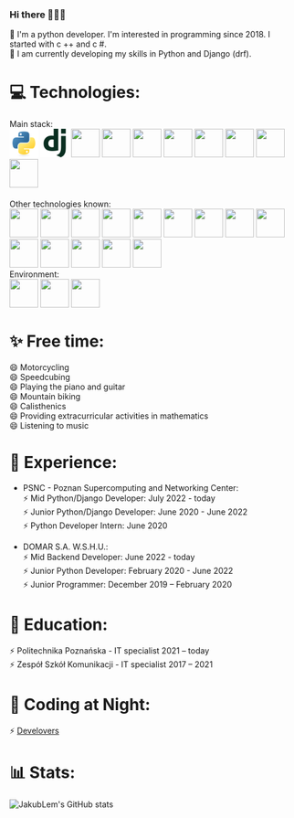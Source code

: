 ### Hi there 👋👋👋

🔭 I'm a python developer. I'm interested in programming since 2018. I started with c ++ and c #.  
🌱 I am currently developing my skills in Python and Django (drf).


# 💻 Technologies:  

<div>
Main stack:<br>
<img src="https://github.com/devicons/devicon/blob/master/icons/python/python-original.svg" title="Python" alt="Python" width="50" height="50"/>
<img src="https://github.com/devicons/devicon/blob/master/icons/django/django-plain.svg" title="Django" alt="Django" width="50" height="50"/>
<img src="https://cdn.jsdelivr.net/gh/devicons/devicon/icons/docker/docker-original.svg" title="" alt="" width="50" height="50"/>
<img src="https://cdn.jsdelivr.net/gh/devicons/devicon/icons/postgresql/postgresql-original.svg" title="" alt="" width="50" height="50"/>
<img src="https://cdn.jsdelivr.net/gh/devicons/devicon/icons/mysql/mysql-original.svg" title="" alt="" width="50" height="50"/>
<img src="https://cdn.jsdelivr.net/gh/devicons/devicon/icons/git/git-original.svg" title="" alt="" width="50" height="50"/>
<img src="https://cdn.jsdelivr.net/gh/devicons/devicon/icons/jenkins/jenkins-original.svg" title="" alt="" width="50" height="50"/>
<img src="https://cdn.jsdelivr.net/gh/devicons/devicon/icons/bitbucket/bitbucket-original.svg" title="" alt="" width="50" height="50"/>
<img src="https://cdn.jsdelivr.net/gh/devicons/devicon/icons/confluence/confluence-original.svg" title="" alt="" width="50" height="50"/>
<img src="https://cdn.jsdelivr.net/gh/devicons/devicon/icons/jira/jira-original.svg" title="" alt="" width="50" height="50"/>
</div><br>
<div>
Other technologies known:<br>


<img src="https://cdn.jsdelivr.net/gh/devicons/devicon/icons/c/c-original.svg" title="" alt="" width="50" height="50"/>
<img src="https://cdn.jsdelivr.net/gh/devicons/devicon/icons/csharp/csharp-original.svg" title="" alt="" width="50" height="50"/>
<img src="https://cdn.jsdelivr.net/gh/devicons/devicon/icons/cplusplus/cplusplus-original.svg" title="" alt="" width="50" height="50"/>
<img src="https://cdn.jsdelivr.net/gh/devicons/devicon/icons/qt/qt-original.svg" title="" alt="" width="50" height="50"/>
<img src="https://cdn.jsdelivr.net/gh/devicons/devicon/icons/cmake/cmake-original.svg" title="" alt="" width="50" height="50"/>
<img src="https://cdn.jsdelivr.net/gh/devicons/devicon/icons/html5/html5-original.svg" title="" alt="" width="50" height="50"/>
<img src="https://cdn.jsdelivr.net/gh/devicons/devicon/icons/css3/css3-original.svg" title="" alt="" width="50" height="50"/>
<img src="https://cdn.jsdelivr.net/gh/devicons/devicon/icons/javascript/javascript-original.svg" title="" alt="" width="50" height="50"/>
<img src="https://cdn.jsdelivr.net/gh/devicons/devicon/icons/kotlin/kotlin-original.svg" title="" alt="" width="50" height="50"/>
<img src="https://cdn.jsdelivr.net/gh/devicons/devicon/icons/php/php-original.svg" title="" alt="" width="50" height="50"/>
<img src="https://cdn.jsdelivr.net/gh/devicons/devicon/icons/r/r-original.svg" title="" alt="" width="50" height="50"/>
<img src="https://cdn.jsdelivr.net/gh/devicons/devicon/icons/oracle/oracle-original.svg" title="" alt="" width="50" height="50"/>
<img src="https://cdn.jsdelivr.net/gh/devicons/devicon/icons/digitalocean/digitalocean-original.svg" title="" alt="" width="50" height="50"/>
<img src="https://cdn.jsdelivr.net/gh/devicons/devicon/icons/heroku/heroku-plain.svg" title="" alt="" width="50" height="50"/>
</div>

<div>
Environment:<br>
<img src="https://cdn.jsdelivr.net/gh/devicons/devicon/icons/linux/linux-original.svg" title="" alt="" width="50" height="50"/>
<img src="https://cdn.jsdelivr.net/gh/devicons/devicon/icons/apple/apple-original.svg" title="" alt="" width="50" height="50"/>
<img src="https://cdn.jsdelivr.net/gh/devicons/devicon/icons/vscode/vscode-original.svg" title="" alt="" width="50" height="50"/>


</div>


# ✨ Free time:

😄  Motorcycling  
😄  Speedcubing  
😄  Playing the piano and guitar  
😄  Mountain biking  
😄  Calisthenics  
😄  Providing extracurricular activities in mathematics  
😄  Listening to music  


# 👔 Experience:


- PSNC - Poznan Supercomputing and Networking Center:  
⚡ Mid Python/Django Developer: July 2022 - today  
⚡ Junior Python/Django Developer: June 2020 - June 2022  
⚡ Python Developer Intern: June 2020  

- DOMAR S.A. W.S.H.U.:  
⚡ Mid Backend Developer: June 2022 - today  
⚡ Junior Python Developer: February 2020 - June 2022  
⚡ Junior Programmer: December 2019 – February 2020  


# 🏫 Education:

⚡ Politechnika Poznańska - IT specialist 2021 – today  
⚡ Zespół Szkół Komunikacji - IT specialist 2017 – 2021  


# 🌃 Coding at Night:

⚡ [Develovers](https://github.com/Deve-Lovers)


# 📊 Stats:

![JakubLem's GitHub stats](https://github-readme-stats.vercel.app/api?username=JakubLem&count_private=true&theme=tokyonight)



<!--
**JakubLem/JakubLem** is a ✨ _special_ ✨ repository because its `README.md` (this file) appears on your GitHub profile.

Here are some ideas to get you started:

- 🔭 I’m currently working on ...
- 🌱 I’m currently learning ...
- 👯 I’m looking to collaborate on ...
- 🤔 I’m looking for help with ...
- 💬 Ask me about ...
- 📫 How to reach me: ...
- 😄 Pronouns: ...
- ⚡ Fun fact: ...
-->
